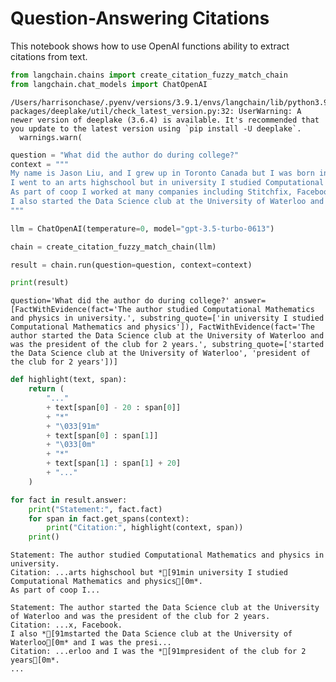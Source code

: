 # Question-Answering Citations

This notebook shows how to use OpenAI functions ability to extract citations from text.


```python
from langchain.chains import create_citation_fuzzy_match_chain
from langchain.chat_models import ChatOpenAI
```

    /Users/harrisonchase/.pyenv/versions/3.9.1/envs/langchain/lib/python3.9/site-packages/deeplake/util/check_latest_version.py:32: UserWarning: A newer version of deeplake (3.6.4) is available. It's recommended that you update to the latest version using `pip install -U deeplake`.
      warnings.warn(
    


```python
question = "What did the author do during college?"
context = """
My name is Jason Liu, and I grew up in Toronto Canada but I was born in China.
I went to an arts highschool but in university I studied Computational Mathematics and physics. 
As part of coop I worked at many companies including Stitchfix, Facebook.
I also started the Data Science club at the University of Waterloo and I was the president of the club for 2 years.
"""
```


```python
llm = ChatOpenAI(temperature=0, model="gpt-3.5-turbo-0613")
```


```python
chain = create_citation_fuzzy_match_chain(llm)
```


```python
result = chain.run(question=question, context=context)
```


```python
print(result)
```

    question='What did the author do during college?' answer=[FactWithEvidence(fact='The author studied Computational Mathematics and physics in university.', substring_quote=['in university I studied Computational Mathematics and physics']), FactWithEvidence(fact='The author started the Data Science club at the University of Waterloo and was the president of the club for 2 years.', substring_quote=['started the Data Science club at the University of Waterloo', 'president of the club for 2 years'])]
    


```python
def highlight(text, span):
    return (
        "..."
        + text[span[0] - 20 : span[0]]
        + "*"
        + "\033[91m"
        + text[span[0] : span[1]]
        + "\033[0m"
        + "*"
        + text[span[1] : span[1] + 20]
        + "..."
    )
```


```python
for fact in result.answer:
    print("Statement:", fact.fact)
    for span in fact.get_spans(context):
        print("Citation:", highlight(context, span))
    print()
```

    Statement: The author studied Computational Mathematics and physics in university.
    Citation: ...arts highschool but *[91min university I studied Computational Mathematics and physics[0m*. 
    As part of coop I...
    
    Statement: The author started the Data Science club at the University of Waterloo and was the president of the club for 2 years.
    Citation: ...x, Facebook.
    I also *[91mstarted the Data Science club at the University of Waterloo[0m* and I was the presi...
    Citation: ...erloo and I was the *[91mpresident of the club for 2 years[0m*.
    ...
    
    


```python

```
